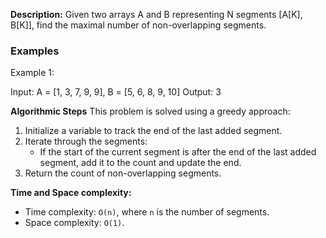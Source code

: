 **Description:**
Given two arrays A and B representing N segments [A[K], B[K]], find the maximal number of non-overlapping segments.

### Examples
Example 1:

Input: A = [1, 3, 7, 9, 9], B = [5, 6, 8, 9, 10]
Output: 3

**Algorithmic Steps**
This problem is solved using a greedy approach:

1. Initialize a variable to track the end of the last added segment.
2. Iterate through the segments:
   - If the start of the current segment is after the end of the last added segment, add it to the count and update the end.
3. Return the count of non-overlapping segments.

**Time and Space complexity:**
- Time complexity: `O(n)`, where `n` is the number of segments.
- Space complexity: `O(1)`. 